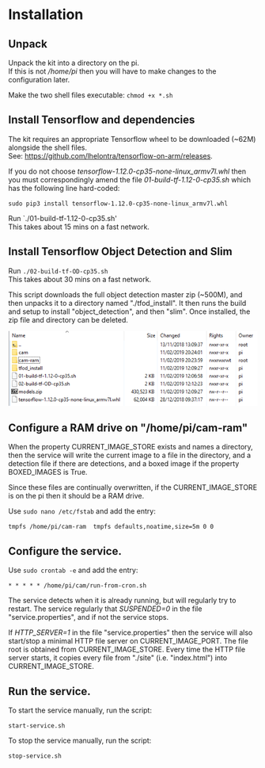 # Installation

    
## Unpack
Unpack the kit into a directory on the pi.<br>
If this is not */home/pi* then you will have to make changes to the configuration later.

Make the two shell files executable: `chmod +x *.sh`

## Install Tensorflow and dependencies
The kit requires an appropriate Tensorflow wheel to be downloaded (~62M) alongside the shell files.<br>
See: https://github.com/lhelontra/tensorflow-on-arm/releases.

If you do not choose *tensorflow-1.12.0-cp35-none-linux_armv7l.whl* then you must correspondingly amend 
the file *01-build-tf-1.12-0-cp35.sh* which has the following line hard-coded:

    sudo pip3 install tensorflow-1.12.0-cp35-none-linux_armv7l.whl

Run `./01-build-tf-1.12-0-cp35.sh'<br>
This takes about 15 mins on a fast network.


## Install Tensorflow Object Detection and Slim
Run `./02-build-tf-OD-cp35.sh`<br>
This takes about 30 mins on a fast network.

This script downloads  the full object detection master zip (~500M), and then unpacks it to a directory named "./tfod_install".
It then runs the build and setup to install "object_detection", and then "slim".
Once installed, the zip file and directory can be deleted.

![after install](home-directory.png)


## Configure a RAM drive on "/home/pi/cam-ram" 

When the property CURRENT_IMAGE_STORE exists and names a directory, 
then the service will write the current image to a file in the directory,
and a detection file if there are detections,
and a boxed image if the property BOXED_IMAGES is True.

Since these files are continually overwritten, if the CURRENT_IMAGE_STORE is on the pi then it should be a RAM drive.

Use `sudo nano /etc/fstab` and add the entry:

    tmpfs /home/pi/cam-ram  tmpfs defaults,noatime,size=5m 0 0


## Configure the service.

Use `sudo crontab -e` and add the entry:

    * * * * * /home/pi/cam/run-from-cron.sh

The service detects when it is already running, but will regularly try to restart.
The service regularly that *SUSPENDED=0* in the file "service.properties", and if not the service stops.

If *HTTP_SERVER=1* in the file "service.properties" then the service will also start/stop a minimal HTTP file server on CURRENT_IMAGE_PORT.
The file root is obtained from CURRENT_IMAGE_STORE.
Every time the HTTP file server starts, it copies every file from "./site" (i.e. "index.html") into CURRENT_IMAGE_STORE.



## Run the service.

To start the service manually, run the script:

    start-service.sh

To stop the service manually, run the script:

    stop-service.sh
